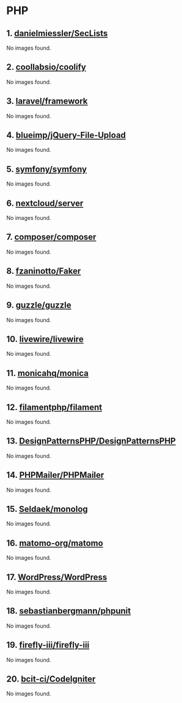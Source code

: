<!-- 这是由脚本自动生成的文件，请勿直接修改此文件！ -->

# PHP

## 1. [danielmiessler/SecLists](https://github.com/danielmiessler/SecLists)

No images found.

## 2. [coollabsio/coolify](https://github.com/coollabsio/coolify)

No images found.

## 3. [laravel/framework](https://github.com/laravel/framework)

No images found.

## 4. [blueimp/jQuery-File-Upload](https://github.com/blueimp/jQuery-File-Upload)

No images found.

## 5. [symfony/symfony](https://github.com/symfony/symfony)

No images found.

## 6. [nextcloud/server](https://github.com/nextcloud/server)

No images found.

## 7. [composer/composer](https://github.com/composer/composer)

No images found.

## 8. [fzaninotto/Faker](https://github.com/fzaninotto/Faker)

No images found.

## 9. [guzzle/guzzle](https://github.com/guzzle/guzzle)

No images found.

## 10. [livewire/livewire](https://github.com/livewire/livewire)

No images found.

## 11. [monicahq/monica](https://github.com/monicahq/monica)

No images found.

## 12. [filamentphp/filament](https://github.com/filamentphp/filament)

No images found.

## 13. [DesignPatternsPHP/DesignPatternsPHP](https://github.com/DesignPatternsPHP/DesignPatternsPHP)

No images found.

## 14. [PHPMailer/PHPMailer](https://github.com/PHPMailer/PHPMailer)

No images found.

## 15. [Seldaek/monolog](https://github.com/Seldaek/monolog)

No images found.

## 16. [matomo-org/matomo](https://github.com/matomo-org/matomo)

No images found.

## 17. [WordPress/WordPress](https://github.com/WordPress/WordPress)

No images found.

## 18. [sebastianbergmann/phpunit](https://github.com/sebastianbergmann/phpunit)

No images found.

## 19. [firefly-iii/firefly-iii](https://github.com/firefly-iii/firefly-iii)

No images found.

## 20. [bcit-ci/CodeIgniter](https://github.com/bcit-ci/CodeIgniter)

No images found.

